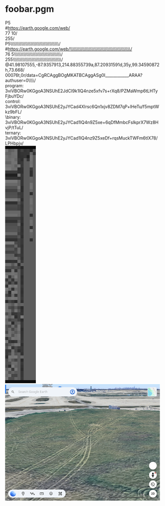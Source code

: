 # foobar.pgm
P5<br>
#https://earth.google.com/web/<br>
77 10/<br>
255/<br>
P5\\\\\\\\\\\\\\\\\\\\\\\\\\\\\\\\\\\\\\\\\\\\\\\\\\\\\\\\\\\\\\\\\\\\\\\\\/<br>
#https://earth.google.com/web/\\\\\\\\\\\\\\\\\\\\\\\\\\\\\\\\\\\\\\\\\\\\\/<br>
76 5\\\\\\\\\\\\\\\\\\\\\\\\\\\\\\\\\\\\\\\\\\\\\\\\\\\\\\\\\\\\\\\\\\\\\\\/<br>
255\\\\\\\\\\\\\\\\\\\\\\\\\\\\\\\\\\\\\\\\\\\\\\\\\\\\\\\\\\\\\\\\\\\\\\\\/<br>
@41.98107555,-87.9357913,214.88355739a,87.20931591d,35y,99.34590872h,73.668/<br>
00076t,0r/data=CgRCAggBOgMKATBCAggASg0I____________ARAA?authuser=0\\\\\\\\\/<br>
program: 3viVBORw0KGgoA3NSUhE2JdCI9k1lQ4nze5xfv7s+rXq8/PZMaWmp6tLHTyFjbuYDc/<br>
control: 3viVBORw0KGgoA3NSUhE2yJYCad4XIrsc6Qn1xjv8ZDM7qP+lHeTu/f5mptWkz9bFL/<br>
\binary: 3viVBORw0KGgoA3NSUhE2yJYCad1lQ4n9Z5xe+6qDfMmbcFsIkprX7Wz8HvjP/tTuL/<br>
ternary: 3viVBORw0KGgoA3NSUhE2yJYCad1lQ4nz9Z5xeDf+rqsMuckTWFm6tIX78/LPHbpjv/<br>
<img src="coordinates.google.earth.png" /><img src="ohare.png"  width="700px"/>
